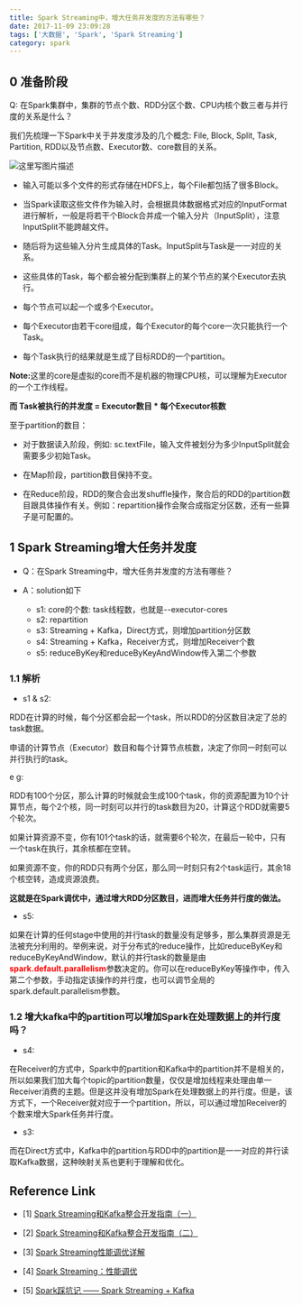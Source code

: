 ```yaml
---
title: Spark Streaming中，增大任务并发度的方法有哪些？
date: 2017-11-09 23:09:28
tags: ['大数据', 'Spark', 'Spark Streaming']
category: spark
---
```


## 0 准备阶段

Q: 在Spark集群中，集群的节点个数、RDD分区个数、CPU内核个数三者与并行度的关系是什么？

我们先梳理一下Spark中关于并发度涉及的几个概念: File, Block, Split, Task, Partition, RDD以及节点数、Executor数、core数目的关系。

![这里写图片描述](https://github.com/buildupchao/ImgStore/blob/master/blog/2017-11-09-1.png?raw=true)

- 输入可能以多个文件的形式存储在HDFS上，每个File都包括了很多Block。

- 当Spark读取这些文件作为输入时，会根据具体数据格式对应的InputFormat进行解析，一般是将若干个Block合并成一个输入分片（InputSplit），注意InputSplit不能跨越文件。

- 随后将为这些输入分片生成具体的Task。InputSplit与Task是一一对应的关系。

- 这些具体的Task，每个都会被分配到集群上的某个节点的某个Executor去执行。

- 每个节点可以起一个或多个Executor。

- 每个Executor由若干core组成，每个Executor的每个core一次只能执行一个Task。

- 每个Task执行的结果就是生成了目标RDD的一个partition。


<strong>Note:</strong>这里的core是虚拟的core而不是机器的物理CPU核，可以理解为Executor的一个工作线程。

<strong>而 Task被执行的并发度 = Executor数目 * 每个Executor核数</strong>

至于partition的数目：

- 对于数据读入阶段，例如: sc.textFile，输入文件被划分为多少InputSplit就会需要多少初始Task。

- 在Map阶段，partition数目保持不变。

- 在Reduce阶段，RDD的聚合会出发shuffle操作，聚合后的RDD的partition数目跟具体操作有关。例如：repartition操作会聚合成指定分区数，还有一些算子是可配置的。


## 1 Spark Streaming增大任务并发度

- Q：在Spark Streaming中，增大任务并发度的方法有哪些？

- A：solution如下
  - s1: core的个数: task线程数，也就是--executor-cores
  - s2: repartition
  - s3: Streaming + Kafka，Direct方式，则增加partition分区数
  - s4: Streaming + Kafka，Receiver方式，则增加Receiver个数
  - s5: reduceByKey和reduceByKeyAndWindow传入第二个参数

### 1.1 解析

- s1 & s2: 

RDD在计算的时候，每个分区都会起一个task，所以RDD的分区数目决定了总的task数据。

申请的计算节点（Executor）数目和每个计算节点核数，决定了你同一时刻可以并行执行的task。

e g:

RDD有100个分区，那么计算的时候就会生成100个task，你的资源配置为10个计算节点，每个2个核，同一时刻可以并行的task数目为20，计算这个RDD就需要5个轮次。

如果计算资源不变，你有101个task的话，就需要6个轮次，在最后一轮中，只有一个task在执行，其余核都在空转。

如果资源不变，你的RDD只有两个分区，那么同一时刻只有2个task运行，其余18个核空转，造成资源浪费。

<strong>这就是在Spark调优中，通过增大RDD分区数目，进而增大任务并行度的做法。</strong>

- s5:

如果在计算的任何stage中使用的并行task的数量没有足够多，那么集群资源是无法被充分利用的。举例来说，对于分布式的reduce操作，比如reduceByKey和reduceByKeyAndWindow，默认的并行task的数量是由<strong style="color:red;">spark.default.parallelism</strong>参数决定的。你可以在reduceByKey等操作中，传入第二个参数，手动指定该操作的并行度，也可以调节全局的spark.default.parallelism参数。

### 1.2 增大kafka中的partition可以增加Spark在处理数据上的并行度吗？

- s4:

在Receiver的方式中，Spark中的partition和Kafka中的partition并不是相关的，所以如果我们加大每个topic的partition数量，仅仅是增加线程来处理由单一Receiver消费的主题。但是这并没有增加Spark在处理数据上的并行度。但是，该方式下，一个Receiver就对应于一个partition，所以，可以通过增加Receiver的个数来增大Spark任务并行度。

- s3:

而在Direct方式中，Kafka中的partition与RDD中的partition是一一对应的并行读取Kafka数据，这种映射关系也更利于理解和优化。

## Reference Link

- [1] [Spark Streaming和Kafka整合开发指南（一）](https://www.iteblog.com/archives/1322.html)

- [2] [Spark Streaming和Kafka整合开发指南（二）](https://www.iteblog.com/archives/1326.html)

- [3] [Spark Streaming性能调优详解](https://www.cnblogs.com/gaopeng527/p/4961701.html)

- [4] [Spark Streaming：性能调优](http://blog.csdn.net/kwu_ganymede/article/details/50577920)

- [5] [Spark踩坑记 —— Spark Streaming + Kafka](https://www.cnblogs.com/xlturing/p/6246538.html)
